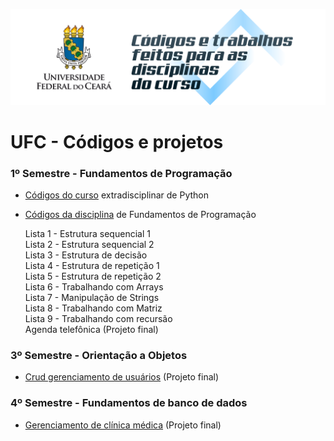 
![imagem cover para códigos das disciplinas da UFC](https://github.com/adriellison/UFC/blob/master/cover.png)
# UFC - Códigos e projetos
### 1º Semestre - Fundamentos de Programação
- [Códigos do curso](https://github.com/adriellison/UFC/tree/master/1-Semestre/Curso%20extra%20de%20python) extradisciplinar de Python<p>
- [Códigos da disciplina](https://github.com/adriellison/UFC/tree/master/1-Semestre/Fundamentos%20de%20Programa%C3%A7%C3%A3o) de Fundamentos de Programação</br><p>
Lista 1 - Estrutura sequencial 1</br>
Lista 2 - Estrutura sequencial 2</br>
Lista 3 - Estrutura de decisão</br>
Lista 4 - Estrutura de repetição 1</br>
Lista 5 - Estrutura de repetição 2</br>
Lista 6 - Trabalhando com Arrays</br>
Lista 7 - Manipulação de Strings</br>
Lista 8 - Trabalhando com Matriz</br>
Lista 9 - Trabalhando com recursão</br>
Agenda telefônica (Projeto final)</br>

### 3º Semestre - Orientação a Objetos
- [Crud gerenciamento de usuários](https://github.com/adriellison/UFC/tree/master/3-Semestre/Crud%20gerenciamento%20de%20usuarios) (Projeto final)
### 4º Semestre - Fundamentos de banco de dados
- [Gerenciamento de clínica médica](https://github.com/adriellison/UFC/tree/master/4-Semestre/Projeto%20final%20com%20sql) (Projeto final)
